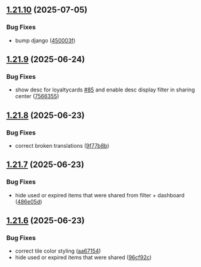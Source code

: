 ## [1.21.10](https://github.com/l4rm4nd/VoucherVault/compare/v1.21.9...v1.21.10) (2025-07-05)


### Bug Fixes

* bump django ([450003f](https://github.com/l4rm4nd/VoucherVault/commit/450003f7403c60c47c20f046c905575197c45d82))

## [1.21.9](https://github.com/l4rm4nd/VoucherVault/compare/v1.21.8...v1.21.9) (2025-06-24)


### Bug Fixes

* show desc for loyaltycards [#85](https://github.com/l4rm4nd/VoucherVault/issues/85) and enable desc display filter in sharing center ([7566355](https://github.com/l4rm4nd/VoucherVault/commit/75663552c287b7ea869573ad14ab81b8f263a9f9))

## [1.21.8](https://github.com/l4rm4nd/VoucherVault/compare/v1.21.7...v1.21.8) (2025-06-23)


### Bug Fixes

* correct broken translations ([9f77b8b](https://github.com/l4rm4nd/VoucherVault/commit/9f77b8bfdf111c832d5943ca58f22dd10b07925e))

## [1.21.7](https://github.com/l4rm4nd/VoucherVault/compare/v1.21.6...v1.21.7) (2025-06-23)


### Bug Fixes

* hide used or expired items that were shared from filter + dashboard ([486e05d](https://github.com/l4rm4nd/VoucherVault/commit/486e05d70008a4b700a8a29cc7339b167af176f8))

## [1.21.6](https://github.com/l4rm4nd/VoucherVault/compare/v1.21.5...v1.21.6) (2025-06-23)


### Bug Fixes

* correct tile color styling ([aa67154](https://github.com/l4rm4nd/VoucherVault/commit/aa671548920b2383d63e4dc6e434059247e59cf9))
* hide used or expired items that were shared ([96cf92c](https://github.com/l4rm4nd/VoucherVault/commit/96cf92c2956b1555f7b86299499087b85b28ffd2))

